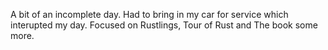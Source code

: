 A bit of an incomplete day. Had to bring in my car for service which interupted my day.
Focused on  Rustlings, Tour of Rust and The book some more.
